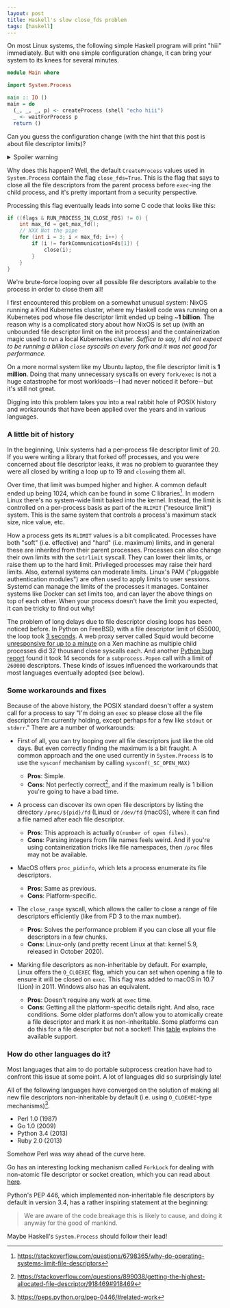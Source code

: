 ```yaml
---
layout: post
title: Haskell's slow close_fds problem
tags: [haskell]
---
```


On most Linux systems, the following simple Haskell program will print "hiii" immediately. But with one simple configuration change, it can bring your system to its knees for several minutes.

```haskell
module Main where

import System.Process

main :: IO ()
main = do
  (_, _, _, p) <- createProcess (shell "echo hiii")
  _ <- waitForProcess p
  return ()
```

Can you guess the configuration change (with the hint that this post is about file descriptor limits)?

<details style="margin-bottom: 1em">
    <summary>Spoiler warning</summary>

    The configuration change is to run <code>ulimit -n 1073741815</code>, thereby raising your file descriptor limit to 1 billion.

    (You might have to raise your system's hard limit and/or any user-specific limits before you can do this.)
</details>


Why does this happen? Well, the default `CreateProcess` values used in `System.Process` contain the flag `close_fds=True`. This is the flag that says to close all the file descriptors from the parent process before `exec`-ing the child process, and it's pretty important from a security perspective.

Processing this flag eventually leads into some C code that looks like this:

```c
if ((flags & RUN_PROCESS_IN_CLOSE_FDS) != 0) {
    int max_fd = get_max_fd();
    // XXX Not the pipe
    for (int i = 3; i < max_fd; i++) {
        if (i != forkCommunicationFds[1]) {
            close(i);
        }
    }
}
```

We're brute-force looping over all possible file descriptors available to the process in order to close them all!

I first encountered this problem on a somewhat unusual system: NixOS running a Kind Kubernetes cluster, where my Haskell code was running on a Kubernetes pod whose file descriptor limit ended up being ~**1 billion**. The reason why is a complicated story about how NixOS is set up (with an unbounded file descriptor limit on the init process) and the containerization magic used to run a local Kubernetes cluster. *Suffice to say, I did not expect to be running a billion `close` syscalls on every fork and it was not good for performance.*

On a more normal system like my Ubuntu laptop, the file descriptor limit is **1 million**. Doing that many unnecessary syscalls on every `fork/exec` is not a huge catastrophe for most workloads--I had never noticed it before--but it's still not great.

Digging into this problem takes you into a real rabbit hole of POSIX history and workarounds that have been applied over the years and in various languages.

### A little bit of history

In the beginning, Unix systems had a per-process file descriptor limit of 20. If you were writing a library that forked off processes, and you were concerned about file descriptor leaks, it was no problem to guarantee they were all closed by writing a loop up to 19 and `close`ing them all.

Over time, that limit was bumped higher and higher. A common default ended up being 1024, which can be found in some C libraries[^1]. In modern Linux there's no system-wide limit baked into the kernel. Instead, the limit is controlled on a per-process basis as part of the `RLIMIT` ("resource limit") system. This is the same system that controls a process's maximum stack size, nice value, etc.

How a process gets its `RLIMIT` values is a bit complicated. Processes have both "soft" (i.e. effective) and "hard" (i.e. maximum) limits, and in general these are inherited from their parent processes. Processes can also change their own limits with the `setrlimit` syscall. They can lower their limits, or raise them up to the hard limit. Privileged processes may raise their hard limits. Also, external systems can moderate limits. Linux's PAM ("pluggable authentication modules") are often used to apply limits to user sessions. Systemd can manage the limits of the processes it manages. Container systems like Docker can set limits too, and can layer the above things on top of each other. When your process doesn't have the limit you expected, it can be tricky to find out why!

The problem of long delays due to file descriptor closing loops has been noticed before. In Python on FreeBSD, with a file descriptor limit of 655000, the loop took [3 seconds](https://bugs.python.org/issue11284#msg129043). A web proxy server called Squid would become [unresponsive for up to a minute](https://bugzilla.redhat.com/show_bug.cgi?id=837033) on a Xen machine as multiple child processes did 32 thousand close syscalls each. And another [Python bug report](https://bugs.python.org/issue1663329) found it took 14 seconds for a `subprocess.Popen` call with a limit of `260000` descriptors. These kinds of issues influenced the workarounds that most languages eventually adopted (see below).

### Some workarounds and fixes

Because of the above history, the POSIX standard doesn't offer a system call for a process to say "I'm doing an `exec` so please close all the file descriptors I'm currently holding, except perhaps for a few like `stdout` or `stderr`." There are a number of workarounds:

* First of all, you can try looping over all file descriptors just like the old days. But even correctly finding the maximum is a bit fraught. A common approach and the one used currently in `System.Process` is to use the `sysconf` mechanism by calling `sysconf(_SC_OPEN_MAX)`
  * **Pros**: Simple.
  * **Cons**: Not perfectly correct[^2], and if the maximum really is 1 billion you're going to have a bad time.

* A process can discover its own open file descriptors by listing the directory `/proc/${pid}/fd` (Linux) or `/dev/fd` (macOS), where it can find a file named after each file descriptor.
  * **Pros**: This approach is actually `O(number of open files)`.
  * **Cons**: Parsing integers from file names feels weird. And if you're using containerization tricks like file namespaces, then `/proc` files may not be available.

* MacOS offers `proc_pidinfo`, which lets a process enumerate its file descriptors.
  * **Pros**: Same as previous.
  * **Cons**: Platform-specific.

* The `close_range` syscall, which allows the caller to close a range of file descriptors efficiently (like from FD 3 to the max number).
  * **Pros**: Solves the performance problem if you can close all your file descriptors in a few chunks.
  * **Cons**: Linux-only (and pretty recent Linux at that: kernel 5.9, released in October 2020).

* Marking file descriptors as non-inheritable by default. For example, Linux offers the `O_CLOEXEC` flag, which you can set when opening a file to ensure it will be closed on `exec`. This flag was added to macOS in 10.7 (Lion) in 2011. Windows also has an equivalent.
  * **Pros**: Doesn't require any work at `exec` time.
  * **Cons**: Getting all the platform-specific details right. And also, race conditions. Some older platforms don't allow you to atomically create a file descriptor and mark it as non-inheritable. Some platforms can do this for a file descriptor but not a socket! This [table](https://peps.python.org/pep-0446/#status-of-python-3-3) explains the available support.

### How do other languages do it?

Most languages that aim to do portable subprocess creation have had to confront this issue at some point. A lot of languages did so surprisingly late!

All of the following languages have converged on the solution of making all new file descriptors non-inheritable by default (i.e. using `O_CLOEXEC`-type mechanisms)[^3].

* Perl 1.0 (1987)
* Go 1.0 (2009)
* Python 3.4 (2013)
* Ruby 2.0 (2013)

Somehow Perl was way ahead of the curve here.

Go has an interesting locking mechanism called `ForkLock` for dealing with non-atomic file descriptor or socket creation, which you can read about [here](https://github.com/golang/go/blob/7bba745820b771307593b7278ce17464eeda2f3d/src/syscall/exec_unix.go#L19).

Python's PEP 446, which implemented non-inheritable file descriptors by default in version 3.4, has a rather inspiring statement at the beginning:

> We are aware of the code breakage this is likely to cause, and doing it anyway for the good of mankind.

Maybe Haskell's `System.Process` should follow their lead!


[^1]: <https://stackoverflow.com/questions/6798365/why-do-operating-systems-limit-file-descriptors>
[^2]: <https://stackoverflow.com/questions/899038/getting-the-highest-allocated-file-descriptor/918469#918469>
[^3]: <https://peps.python.org/pep-0446/#related-work>
